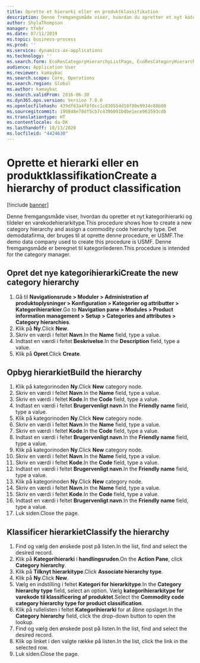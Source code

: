 ```yaml
---
title: Oprette et hierarki eller en produktklassifikation
description: Denne fremgangsmåde viser, hvordan du opretter et nyt kategorihierarki og tildeler en varekodehierarkitype.
author: ShylaThompson
manager: tfehr
ms.date: 07/11/2019
ms.topic: business-process
ms.prod: ''
ms.service: dynamics-ax-applications
ms.technology: ''
ms.search.form: EcoResCategoryHierarchyListPage, EcoResCategoryHierarchyCreate, EcoResCategory, EcoResCategoryHierarchyRole, EcoResProductCategory, EcoResCategorySearchList, EcoResCategoryHierarchyFactbox, EcoResCategoryFriendlyName, EcoResCategoryAddProduct
audience: Application User
ms.reviewer: kamaybac
ms.search.scope: Core, Operations
ms.search.region: Global
ms.author: kamaybac
ms.search.validFrom: 2016-06-30
ms.dyn365.ops.version: Version 7.0.0
ms.openlocfilehash: 439df63a4f8f0cc1c030554d18f80e9934c88b00
ms.sourcegitcommit: 199848e78df5cb7c439b001bdbe1ece963593cdb
ms.translationtype: HT
ms.contentlocale: da-DK
ms.lasthandoff: 10/13/2020
ms.locfileid: "4424630"
---
```

# <a name="create-a-hierarchy-of-product-classification"></a><span data-ttu-id="28a49-103">Oprette et hierarki eller en produktklassifikation</span><span class="sxs-lookup"><span data-stu-id="28a49-103">Create a hierarchy of product classification</span></span>

[!include [banner](../../includes/banner.md)]

<span data-ttu-id="28a49-104">Denne fremgangsmåde viser, hvordan du opretter et nyt kategorihierarki og tildeler en varekodehierarkitype.</span><span class="sxs-lookup"><span data-stu-id="28a49-104">This procedure shows how to create a new category hierarchy and assign a commodity code hierarchy type.</span></span> <span data-ttu-id="28a49-105">Det demodatafirma, der bruges til at oprette denne procedure, er USMF.</span><span class="sxs-lookup"><span data-stu-id="28a49-105">The demo data company used to create this procedure is USMF.</span></span> <span data-ttu-id="28a49-106">Denne fremgangsmåde er beregnet til kategorilederen.</span><span class="sxs-lookup"><span data-stu-id="28a49-106">This procedure is intended for the category manager.</span></span>


## <a name="create-the-new-category-hierarchy"></a><span data-ttu-id="28a49-107">Opret det nye kategorihierarki</span><span class="sxs-lookup"><span data-stu-id="28a49-107">Create the new category hierarchy</span></span>
1. <span data-ttu-id="28a49-108">Gå til **Navigationsrude > Moduler > Administration af produktoplysninger > Konfiguration > Kategorier og attributter > Kategorihierarkier**.</span><span class="sxs-lookup"><span data-stu-id="28a49-108">Go to **Navigation pane > Modules > Product information management > Setup > Categories and attributes > Category hierarchies**.</span></span>
2. <span data-ttu-id="28a49-109">Klik på **Ny**.</span><span class="sxs-lookup"><span data-stu-id="28a49-109">Click **New**.</span></span>
3. <span data-ttu-id="28a49-110">Skriv en værdi i feltet **Navn**.</span><span class="sxs-lookup"><span data-stu-id="28a49-110">In the **Name** field, type a value.</span></span>
4. <span data-ttu-id="28a49-111">Indtast en værdi i feltet **Beskrivelse**.</span><span class="sxs-lookup"><span data-stu-id="28a49-111">In the **Description** field, type a value.</span></span>
5. <span data-ttu-id="28a49-112">Klik på **Opret**.</span><span class="sxs-lookup"><span data-stu-id="28a49-112">Click **Create**.</span></span>

## <a name="build-the-hierarchy"></a><span data-ttu-id="28a49-113">Opbyg hierarkiet</span><span class="sxs-lookup"><span data-stu-id="28a49-113">Build the hierarchy</span></span>
1. <span data-ttu-id="28a49-114">Klik på kategorinoden **Ny**.</span><span class="sxs-lookup"><span data-stu-id="28a49-114">Click **New** category node.</span></span>
2. <span data-ttu-id="28a49-115">Skriv en værdi i feltet **Navn**.</span><span class="sxs-lookup"><span data-stu-id="28a49-115">In the **Name** field, type a value.</span></span>
3. <span data-ttu-id="28a49-116">Skriv en værdi i feltet **Kode**.</span><span class="sxs-lookup"><span data-stu-id="28a49-116">In the **Code** field, type a value.</span></span>
4. <span data-ttu-id="28a49-117">Indtast en værdi i feltet **Brugervenligt navn**.</span><span class="sxs-lookup"><span data-stu-id="28a49-117">In the **Friendly name** field, type a value.</span></span>
5. <span data-ttu-id="28a49-118">Klik på kategorinoden **Ny**.</span><span class="sxs-lookup"><span data-stu-id="28a49-118">Click **New** category node.</span></span>
6. <span data-ttu-id="28a49-119">Skriv en værdi i feltet **Navn**.</span><span class="sxs-lookup"><span data-stu-id="28a49-119">In the **Name** field, type a value.</span></span>
7. <span data-ttu-id="28a49-120">Skriv en værdi i feltet **Kode**.</span><span class="sxs-lookup"><span data-stu-id="28a49-120">In the **Code** field, type a value.</span></span>
8. <span data-ttu-id="28a49-121">Indtast en værdi i feltet **Brugervenligt navn**.</span><span class="sxs-lookup"><span data-stu-id="28a49-121">In the **Friendly name** field, type a value.</span></span>
9. <span data-ttu-id="28a49-122">Klik på kategorinoden **Ny**.</span><span class="sxs-lookup"><span data-stu-id="28a49-122">Click **New** category node.</span></span>
10. <span data-ttu-id="28a49-123">Skriv en værdi i feltet **Navn**.</span><span class="sxs-lookup"><span data-stu-id="28a49-123">In the **Name** field, type a value.</span></span>
11. <span data-ttu-id="28a49-124">Skriv en værdi i feltet **Kode**.</span><span class="sxs-lookup"><span data-stu-id="28a49-124">In the **Code** field, type a value.</span></span>
12. <span data-ttu-id="28a49-125">Indtast en værdi i feltet **Brugervenligt navn**.</span><span class="sxs-lookup"><span data-stu-id="28a49-125">In the **Friendly name** field, type a value.</span></span>
13. <span data-ttu-id="28a49-126">Klik på kategorinoden **Ny**.</span><span class="sxs-lookup"><span data-stu-id="28a49-126">Click **New** category node.</span></span>
14. <span data-ttu-id="28a49-127">Skriv en værdi i feltet **Navn**.</span><span class="sxs-lookup"><span data-stu-id="28a49-127">In the **Name** field, type a value.</span></span>
15. <span data-ttu-id="28a49-128">Skriv en værdi i feltet **Kode**.</span><span class="sxs-lookup"><span data-stu-id="28a49-128">In the **Code** field, type a value.</span></span>
16. <span data-ttu-id="28a49-129">Indtast en værdi i feltet **Brugervenligt navn**.</span><span class="sxs-lookup"><span data-stu-id="28a49-129">In the **Friendly name** field, type a value.</span></span>
17. <span data-ttu-id="28a49-130">Luk siden.</span><span class="sxs-lookup"><span data-stu-id="28a49-130">Close the page.</span></span>

## <a name="classify-the-hierarchy"></a><span data-ttu-id="28a49-131">Klassificer hierarkiet</span><span class="sxs-lookup"><span data-stu-id="28a49-131">Classify the hierarchy</span></span>
1. <span data-ttu-id="28a49-132">Find og vælg den ønskede post på listen.</span><span class="sxs-lookup"><span data-stu-id="28a49-132">In the list, find and select the desired record.</span></span>
2. <span data-ttu-id="28a49-133">Klik på **Kategorihierarki** i **handlingsruden**.</span><span class="sxs-lookup"><span data-stu-id="28a49-133">On the **Action Pane**, click **Category hierarchy**.</span></span>
3. <span data-ttu-id="28a49-134">Klik på **Tilknyt hierarkitype**.</span><span class="sxs-lookup"><span data-stu-id="28a49-134">Click **Associate hierarchy type**.</span></span>
4. <span data-ttu-id="28a49-135">Klik på **Ny**.</span><span class="sxs-lookup"><span data-stu-id="28a49-135">Click **New**.</span></span>
5. <span data-ttu-id="28a49-136">Vælg en indstilling i feltet **Kategori for hierarkitype**.</span><span class="sxs-lookup"><span data-stu-id="28a49-136">In the **Category hierarchy type** field, select an option.</span></span> <span data-ttu-id="28a49-137">Vælg **kategorihierarkitype for varekode til klassificering af produktet**.</span><span class="sxs-lookup"><span data-stu-id="28a49-137">Select the **Commodity code category hierarchy type for product classification**.</span></span>  
6. <span data-ttu-id="28a49-138">Klik på rullelisten i feltet **Kategorihierarki** for at åbne opslaget.</span><span class="sxs-lookup"><span data-stu-id="28a49-138">In the **Category hierarchy** field, click the drop-down button to open the lookup.</span></span>
7. <span data-ttu-id="28a49-139">Find og vælg den ønskede post på listen.</span><span class="sxs-lookup"><span data-stu-id="28a49-139">In the list, find and select the desired record.</span></span>
8. <span data-ttu-id="28a49-140">Klik op linket i den valgte række på listen.</span><span class="sxs-lookup"><span data-stu-id="28a49-140">In the list, click the link in the selected row.</span></span>
9. <span data-ttu-id="28a49-141">Luk siden.</span><span class="sxs-lookup"><span data-stu-id="28a49-141">Close the page.</span></span>

